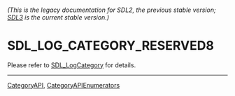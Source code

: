 ###### (This is the legacy documentation for SDL2, the previous stable version; [SDL3](https://wiki.libsdl.org/SDL3/) is the current stable version.)
# SDL_LOG_CATEGORY_RESERVED8

Please refer to [SDL_LogCategory](SDL_LogCategory) for details.

----
[CategoryAPI](CategoryAPI), [CategoryAPIEnumerators](CategoryAPIEnumerators)

